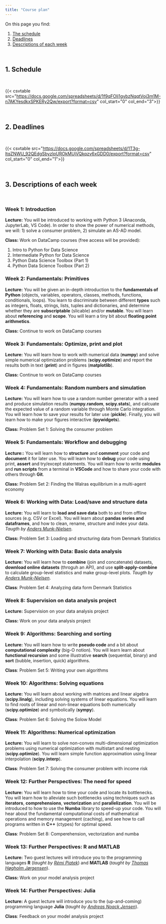 ```yaml
---
title: "Course plan"
---
```


On this page you find:

1. [The schedule](#schedule)
2. [Deadlines](#deadlines)
3. [Descriptions of each week](#descriptions)

<br>

## <a name="schedule"></a>1. Schedule 

<br>

{{< csvtable src="https://docs.google.com/spreadsheets/d/1f9qFOIj1gybzNqqtVoj3m1M-n7AKYesdkxSPKERy2Qw/export?format=csv" col_start="0" col_end="3">}}

<br>

## <a name="deadlines"></a>2. Deadlines

<br>

{{< csvtable src="https://docs.google.com/spreadsheets/d/1T3g-ltqZNWU_92QEdgSbyzlpUROkMUjVQkqzv6xGDD0/export?format=csv" col_start="0" col_end="1">}}

<br>

## <a name="descriptions"></a>3. Descriptions of each week 

<br>

### Week 1: Introduction

**Lecture:** You will be introduced to working with Python 3 (Anaconda, JupyterLab, VS Code). In order to show the power of numerical methods, we will: 1) solve a consumer problem, 2) simulate an AS-AD model.

**Class:** Work on DataCamp courses (free access will be provided):

1. Intro to Python for Data Science
2. Intermediate Python for Data Science
3. Python Data Science Toolbox (Part 1)
4. Python Data Science Toolbox (Part 2)

### Week 2: Fundamentals: Primitives

**Lecture:** You will be given an in-depth introduction to the **fundamentals of Python** (objects, variables, operators, classes, methods, functions, conditionals, loops). You learn to discriminate between different **types** such as integers, floats, strings, lists, tuples and dictionaries, and determine whether they are **subscriptable** (slicable) and/or **mutable**. You will learn about **referencing** and **scope**. You will learn a tiny bit about **floating point arithmetics**.

**Class:** Continue to work on DataCamp courses

### Week 3: Fundamentals: Optimize, print and plot

**Lecture:** You will learn how to work with numerical data (**numpy**) and solve simple numerical optimization problems (**scipy.optimize**) and report the results both in text (**print**) and in figures (**matplotlib**).

**Class:** Continue to work on DataCamp courses

### Week 4: Fundamentals: Random numbers and simulation

**Lecture:** You will learn how to use a random number generator with a seed and produce simulation results (**numpy.random**, **scipy.stats**), and calcuate the expected value of a random variable through Monte Carlo integration. You will learn how to save your results for later use (**pickle**). Finally, you will learn how to make your figures interactive (**ipywidgets**).

**Class:** Problem Set 1: Solving the consumer problem

### Week 5: Fundamentals: Workflow and debugging

**Lecture::** You will learn how to **structure** and **comment** your code and **document** it for later use. You will learn how to **debug** your code using print, **assert** and try/except statements. You will learn how to write **modules** and **run scripts** from a terminal in **VSCode** and how to share your code with others through **Git**.

**Class:** Problem Set 2: Finding the Walras equilibrium in a multi-agent economy 

### Week 6: Working with Data: Load/save and structure data

**Lecture:** You will learn to **load and save data** both to and from offline sources (e.g. CSV or Excel). You will learn about **pandas series and dataframes**, and how to clean, rename, structure and index your data. *Taugth by [Anders Munk-Nielsen](http://web.econ.ku.dk/munk-nielsen/default.htm)*.

**Class:** Problem Set 3: Loading and structuring data from Denmark Statistics

### Week 7: Working with Data: Basic data analysis

**Lecture:** You will learn how to **combine** (join and concatenate) datasets, **download online datasets** (throguh an API), and use **split-apply-combine** to calculate group-level statistics and make group-level plots. *Taugth by [Anders Munk-Nielsen](http://web.econ.ku.dk/munk-nielsen/default.htm)*.

**Class**: Problem Set 4: Analyzing data form Denmark Statistics

### Week 8:  Supervision on data analysis project

**Lecture:** Supervision on your data analysis project

**Class:** Work on your data analysis project

### Week 9: Algorithms: Searching and sorting

**Lecture:** You will learn how to write **pseudo code** and a bit about **computational complexity** (big-O notion). You will learn learn about **functional recursion** and some illustrative **search** (sequential, binary) and **sort** (bubble, insertion, quick) algorithms.

**Class**: Problem Set 5: Writing your own algorithms

### Week 10: Algorithms: Solving equations

**Lecture:** You will learn about working with matrices and linear algebra (**scipy.linalg**), including solving systems of linear equations. You will learn to find roots of linear and non-linear equations both numerically (**scipy.optimize**) and symbolically (**sympy**).

**Class**: Problem Set 6: Solving the Solow Model

### Week 11: Algorithms: Numerical optimization

**Lecture:** You will learn to solve non-convex multi-dimensional optimization problems using numerical optimization with multistart and nesting (**scipy.optimize**). You will learn simple function approximation using linear interpolation (**scipy.interp**). 

**Class**: Problem Set 7: Solving the consumer problem with income risk

### Week 12: Further Perspectives: The need for speed

**Lecture:** You will learn how to time your code and locate its bottlenecks. You will learn how to alleviate such bottlenecks using techniques such as **iterators**, **comprehensions**, **vectorization** and **parallelization**. You will be introduced to how  to use the **Numba** library to speed-up your code. You will hear about the fundamental computational costs of mathematical operations and memory management (caching), and see how to call programs written in **C++** (ctypes) for optimal speed.

**Class**: Problem Set 8: Comperehension, vectorization and numba

### Week 13: Further Perspectives: R and MATLAB

**Lecture:** Two guest lectures will introduce you to the programming languages **R** (*taught by [Rémi Piatek](http://web.econ.ku.dk/piatek/)*) and **MATLAB** (*taught by [Thomas Høgholm Jørgensen](http://www.tjeconomics.com/)*).

**Class:** Work on your model analysis project

### Week 14: Further Perspectives: Julia

**Lecture:** A guest lecture will introduce you to the (up-and-coming) programming language **Julia** (*taught by [Andreas Noack Jensen](https://github.com/andreasnoack)*).

**Class**: Feedback on your model analysis project
